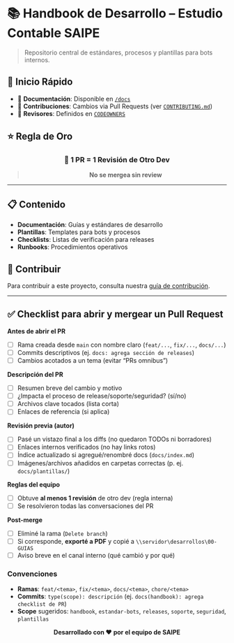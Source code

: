 # 📚 Handbook de Desarrollo – Estudio Contable SAIPE

> Repositorio central de estándares, procesos y plantillas para bots internos.

## 🚀 Inicio Rápido

- 📖 **Documentación**: Disponible en [`/docs`](./docs)
- 🔄 **Contribuciones**: Cambios via Pull Requests (ver [`CONTRIBUTING.md`](./Contributing.md))
- 👥 **Revisores**: Definidos en [`CODEOWNERS`](./.github/CODEOWNERS)

## ⭐ Regla de Oro

<div align="center">

### 🔄 **1 PR = 1 Revisión de Otro Dev**

> **No se mergea sin review**

</div>

---

## 📋 Contenido

- **Documentación**: Guías y estándares de desarrollo
- **Plantillas**: Templates para bots y procesos
- **Checklists**: Listas de verificación para releases
- **Runbooks**: Procedimientos operativos

## 🤝 Contribuir

Para contribuir a este proyecto, consulta nuestra [guía de contribución](./Contributing.md).

---

## ✅ Checklist para abrir y mergear un Pull Request

**Antes de abrir el PR**
- [ ] Rama creada desde `main` con nombre claro (`feat/...`, `fix/...`, `docs/...`)
- [ ] Commits descriptivos (ej. `docs: agrega sección de releases`)
- [ ] Cambios acotados a un tema (evitar “PRs omnibus”)

**Descripción del PR**
- [ ] Resumen breve del cambio y motivo
- [ ] ¿Impacta el proceso de release/soporte/seguridad? (sí/no)
- [ ] Archivos clave tocados (lista corta)
- [ ] Enlaces de referencia (si aplica)

**Revisión previa (autor)**
- [ ] Pasé un vistazo final a los diffs (no quedaron TODOs ni borradores)
- [ ] Enlaces internos verificados (no hay links rotos)
- [ ] Índice actualizado si agregué/renombré docs (`docs/index.md`)
- [ ] Imágenes/archivos añadidos en carpetas correctas (p. ej. `docs/plantillas/`)

**Reglas del equipo**
- [ ] Obtuve **al menos 1 revisión** de otro dev (regla interna)
- [ ] Se resolvieron todas las conversaciones del PR

**Post-merge**
- [ ] Eliminé la rama (`Delete branch`)
- [ ] Si corresponde, **exporté a PDF** y copié a `\\servidor\desarrollos\00-GUIAS`
- [ ] Aviso breve en el canal interno (qué cambió y por qué)

### Convenciones
- **Ramas**: `feat/<tema>`, `fix/<tema>`, `docs/<tema>`, `chore/<tema>`
- **Commits**: `type(scope): descripción` (ej. `docs(handbook): agrega checklist de PR`)
- **Scope** sugeridos: `handbook`, `estandar-bots`, `releases`, `soporte`, `seguridad`, `plantillas`


<div align="center">

**Desarrollado con ❤️ por el equipo de SAIPE**

</div>
